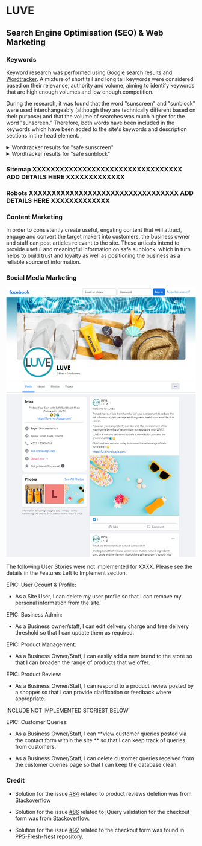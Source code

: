# LUVE

## Search Engine Optimisation (SEO) & Web Marketing

### Keywords

Keyword research was performed using Google search results and [Wordtracker](https://www.wordtracker.com/). A mixture of short tail and long tail keywords were considered based on their relevance, authority and volume, aiming to identify keywords that are high enough volumes and low enough competition. 

During the research, it was found that the word "sunscreen" and "sunblock" were used interchangeably (although they are technically different based on their purpose) and that the volume of searches was much higher for the word "sunscreen." Therefore, both words have been included in the keywords which have been added to the site's keywords and description sections in the head element. 

<details>
  <summary>Wordtracker results for "safe sunscreen"</summary>
  
  <img src="docs/images/keyword-sunscreen.jpg" width=800>

</details>

<details>
  <summary>Wordtracker results for "safe sunblock"</summary>
  
  <img src="docs/images/keyword-sunblock.jpg" width=800>

</details>

### Sitemap XXXXXXXXXXXXXXXXXXXXXXXXXXXXXXXXX ADD DETAILS HERE XXXXXXXXXXXXX

### Robots   XXXXXXXXXXXXXXXXXXXXXXXXXXXXXXXXX ADD DETAILS HERE XXXXXXXXXXXXX

### Content Marketing

In order to consistently create useful, engating content that will attract, engage and convert the target makert into customers, the business owner and staff can post articles relevant to the site. These articals intend to provide useful and meaningful information on safe sunblock, which in turn helps to build trust and loyalty as well as positioning the business as a reliable source of information.

### Social Media Marketing

<img src="docs/images/facebook-1.png" width=800>
<img src="docs/images/facebook-2.png" width=800>




The following User Stories were not implemented for XXXX. Please see the details in the Features Left to Implement section.

EPIC: User Ccount & Profile:
* As a Site User, I can delete my user profile so that I can remove my personal information from the site.

EPIC: Business Admin:
* As a Business owner/staff, I can edit delivery charge and free delivery threshold so that I can update them as required.

EPIC: Product Management:
* As a Business Owner/Staff, I can easily add a new brand to the store so that I can broaden the range of products that we offer.

EPIC: Product Review:
* As a Business Owner/Staff, I can respond to a product review posted by a shopper so that I can provide clarification or feedback where appropriate.

INCLUDE NOT IMPLEMENTED STORIEST BELOW

EPIC: Customer Queries: 
* As a Business Owner/Staff, I can **view customer queries posted via the contact form within the site ** so that I can keep track of queries from customers.

* As a Business Owner/Staff, I can delete customer queries received from the customer queries page so that I can keep the database clean.






### Credit

* Solution for the issue [#84](https://github.com/ShizukaDonaghue/luve/issues/84) related to product reviews deletion was from [Stackoverflow](https://stackoverflow.com/questions/70346755/django-deleting-using-modal-show-and-delete-only-the-first-item-from-the-tabl)

* Solution for the issue [#86](https://github.com/ShizukaDonaghue/luve/issues/86) related to jQuery validation for the checkout form was from [Stackoverflow](https://stackoverflow.com/questions/47332825/jquery-functions-not-firing-with-stripe-elements).

* Solution for the issue [#92](https://github.com/ShizukaDonaghue/luve/issues/92) related to the checkout form was found in [PP5-Fresh-Nest](https://github.com/AliOKeeffe/PP5-Fresh-Nest/blob/main/checkout/forms.py) repository.